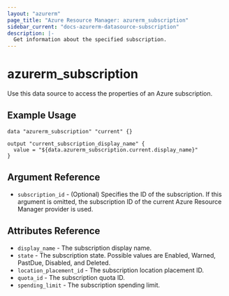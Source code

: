 ```yaml
---
layout: "azurerm"
page_title: "Azure Resource Manager: azurerm_subscription"
sidebar_current: "docs-azurerm-datasource-subscription"
description: |-
  Get information about the specified subscription.
---
```


# azurerm\_subscription

Use this data source to access the properties of an Azure subscription.

## Example Usage

```hcl
data "azurerm_subscription" "current" {}

output "current_subscription_display_name" {
  value = "${data.azurerm_subscription.current.display_name}"
}
```

## Argument Reference

* `subscription_id` - (Optional) Specifies the ID of the subscription. If this argument is omitted, the subscription ID of the current Azure Resource Manager provider is used.

## Attributes Reference

* `display_name` - The subscription display name.
* `state` - The subscription state. Possible values are Enabled, Warned, PastDue, Disabled, and Deleted.
* `location_placement_id` - The subscription location placement ID.
* `quota_id` - The subscription quota ID.
* `spending_limit` - The subscription spending limit.
